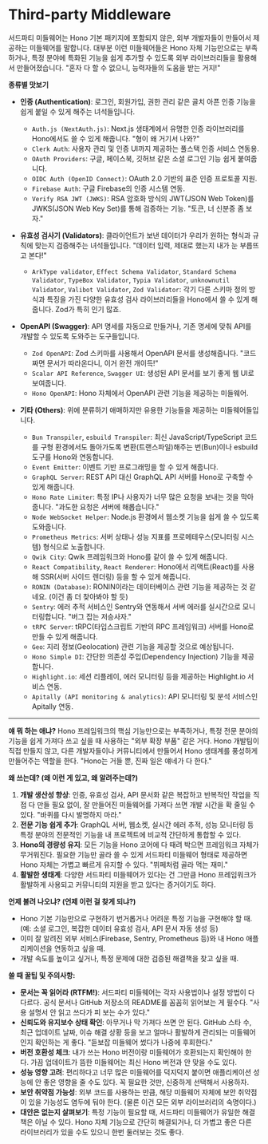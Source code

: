 # Third-party Middleware
서드파티 미들웨어는 Hono 기본 패키지에 포함되지 않은, 외부 개발자들이 만들어서 제공하는 미들웨어를 말합니다. 대부분 이런 미들웨어들은 Hono 자체 기능만으로는 부족하거나, 특정 분야에 특화된 기능을 쉽게 추가할 수 있도록 외부 라이브러리들을 활용해서 만들어졌습니다. "혼자 다 할 수 없으니, 능력자들의 도움을 받는 거지!"

**종류별 맛보기**

*   **인증 (Authentication)**: 로그인, 회원가입, 권한 관리 같은 골치 아픈 인증 기능을 쉽게 붙일 수 있게 해주는 녀석들입니다.
    *   `Auth.js (NextAuth.js)`: Next.js 생태계에서 유명한 인증 라이브러리를 Hono에서도 쓸 수 있게 해줍니다. "형이 왜 거기서 나와?"
    *   `Clerk Auth`: 사용자 관리 및 인증 UI까지 제공하는 풀스택 인증 서비스 연동용.
    *   `OAuth Providers`: 구글, 페이스북, 깃허브 같은 소셜 로그인 기능 쉽게 붙여줍니다.
    *   `OIDC Auth (OpenID Connect)`: OAuth 2.0 기반의 표준 인증 프로토콜 지원.
    *   `Firebase Auth`: 구글 Firebase의 인증 시스템 연동.
    *   `Verify RSA JWT (JWKS)`: RSA 암호화 방식의 JWT(JSON Web Token)를 JWKS(JSON Web Key Set)를 통해 검증하는 기능. "토큰, 너 신분증 좀 보자."

*   **유효성 검사기 (Validators)**: 클라이언트가 보낸 데이터가 우리가 원하는 형식과 규칙에 맞는지 검증해주는 녀석들입니다. "데이터 입력, 제대로 했는지 내가 눈 부릅뜨고 본다!"
    *   `ArkType validator`, `Effect Schema Validator`, `Standard Schema Validator`, `TypeBox Validator`, `Typia Validator`, `unknownutil Validator`, `Valibot Validator`, `Zod Validator`: 각기 다른 스키마 정의 방식과 특징을 가진 다양한 유효성 검사 라이브러리들을 Hono에서 쓸 수 있게 해줍니다. Zod가 특히 인기 많죠.

*   **OpenAPI (Swagger)**: API 명세를 자동으로 만들거나, 기존 명세에 맞춰 API를 개발할 수 있도록 도와주는 도구들입니다.
    *   `Zod OpenAPI`: Zod 스키마를 사용해서 OpenAPI 문서를 생성해줍니다. "코드 짜면 문서가 따라온다니, 이거 완전 개이득!"
    *   `Scalar API Reference`, `Swagger UI`: 생성된 API 문서를 보기 좋게 웹 UI로 보여줍니다.
    *   `Hono OpenAPI`: Hono 자체에서 OpenAPI 관련 기능을 제공하는 미들웨어.

*   **기타 (Others)**: 위에 분류하기 애매하지만 유용한 기능들을 제공하는 미들웨어들입니다.
    *   `Bun Transpiler`, `esbuild Transpiler`: 최신 JavaScript/TypeScript 코드를 구형 환경에서도 돌아가도록 변환(트랜스파일)해주는 번(Bun)이나 esbuild 도구를 Hono와 연동합니다.
    *   `Event Emitter`: 이벤트 기반 프로그래밍을 할 수 있게 해줍니다.
    *   `GraphQL Server`: REST API 대신 GraphQL API 서버를 Hono로 구축할 수 있게 해줍니다.
    *   `Hono Rate Limiter`: 특정 IP나 사용자가 너무 많은 요청을 보내는 것을 막아줍니다. "과도한 요청은 서버에 해롭습니다."
    *   `Node WebSocket Helper`: Node.js 환경에서 웹소켓 기능을 쉽게 쓸 수 있도록 도와줍니다.
    *   `Prometheus Metrics`: 서버 상태나 성능 지표를 프로메테우스(모니터링 시스템) 형식으로 노출합니다.
    *   `Qwik City`: Qwik 프레임워크와 Hono를 같이 쓸 수 있게 해줍니다.
    *   `React Compatibility`, `React Renderer`: Hono에서 리액트(React)를 사용해 SSR(서버 사이드 렌더링) 등을 할 수 있게 해줍니다.
    *   `RONIN (Database)`: RONIN이라는 데이터베이스 관련 기능을 제공하는 것 같네요. (이건 좀 더 찾아봐야 할 듯)
    *   `Sentry`: 에러 추적 서비스인 Sentry와 연동해서 서버 에러를 실시간으로 모니터링합니다. "버그 잡는 저승사자."
    *   `tRPC Server`: tRPC(타입스크립트 기반의 RPC 프레임워크) 서버를 Hono로 만들 수 있게 해줍니다.
    *   `Geo`: 지리 정보(Geolocation) 관련 기능을 제공할 것으로 예상됩니다.
    *   `Hono Simple DI`: 간단한 의존성 주입(Dependency Injection) 기능을 제공합니다.
    *   `Highlight.io`: 세션 리플레이, 에러 모니터링 등을 제공하는 Highlight.io 서비스 연동.
    *   `Apitally (API monitoring & analytics)`: API 모니터링 및 분석 서비스인 Apitally 연동.

---

**얘 뭐 하는 애냐?**
Hono 프레임워크의 핵심 기능만으로는 부족하거나, 특정 전문 분야의 기능을 쉽게 가져다 쓰고 싶을 때 사용하는 "외부 확장 부품" 같은 거다. Hono 개발팀이 직접 만들지 않고, 다른 개발자들이나 커뮤니티에서 만들어서 Hono 생태계를 풍성하게 만들어주는 역할을 한다. "Hono는 거들 뿐, 진짜 일은 얘네가 다 한다."

**왜 쓰는데? (왜 이런 게 있고, 왜 알려주는데?)**
1.  **개발 생산성 향상**: 인증, 유효성 검사, API 문서화 같은 복잡하고 반복적인 작업을 직접 다 만들 필요 없이, 잘 만들어진 미들웨어를 가져다 쓰면 개발 시간을 확 줄일 수 있다. "바퀴를 다시 발명하지 마라."
2.  **전문 기능 쉽게 추가**: GraphQL 서버, 웹소켓, 실시간 에러 추적, 성능 모니터링 등 특정 분야의 전문적인 기능을 내 프로젝트에 비교적 간단하게 통합할 수 있다.
3.  **Hono의 경량성 유지**: 모든 기능을 Hono 코어에 다 때려 박으면 프레임워크 자체가 무거워진다. 필요한 기능만 골라 쓸 수 있게 서드파티 미들웨어 형태로 제공하면 Hono 자체는 가볍고 빠르게 유지할 수 있다. "뷔페처럼 골라 먹는 재미."
4.  **활발한 생태계**: 다양한 서드파티 미들웨어가 있다는 건 그만큼 Hono 프레임워크가 활발하게 사용되고 커뮤니티의 지원을 받고 있다는 증거이기도 하다.

**언제 불려 나오냐? (언제 이런 걸 찾게 되냐?)**
*   Hono 기본 기능만으로 구현하기 번거롭거나 어려운 특정 기능을 구현해야 할 때. (예: 소셜 로그인, 복잡한 데이터 유효성 검사, API 문서 자동 생성 등)
*   이미 잘 알려진 외부 서비스(Firebase, Sentry, Prometheus 등)와 내 Hono 애플리케이션을 연동하고 싶을 때.
*   개발 속도를 높이고 싶거나, 특정 문제에 대한 검증된 해결책을 찾고 싶을 때.

**쓸 때 꿀팁 및 주의사항:**
*   **문서는 꼭 읽어라 (RTFM!)**: 서드파티 미들웨어는 각자 사용법이나 설정 방법이 다 다르다. 공식 문서나 GitHub 저장소의 README를 꼼꼼히 읽어보는 게 필수다. "사용 설명서 안 읽고 쓰다가 피 보는 수가 있다."
*   **신뢰도와 유지보수 상태 확인**: 아무거나 막 가져다 쓰면 안 된다. GitHub 스타 수, 최근 업데이트 날짜, 이슈 해결 상황 등을 보고 얼마나 활발하게 관리되는 미들웨어인지 확인하는 게 좋다. "듣보잡 미들웨어 썼다가 나중에 후회한다."
*   **버전 호환성 체크**: 내가 쓰는 Hono 버전이랑 미들웨어가 호환되는지 확인해야 한다. 가끔 업데이트가 뜸한 미들웨어는 최신 Hono 버전과 안 맞을 수도 있다.
*   **성능 영향 고려**: 편리하다고 너무 많은 미들웨어를 덕지덕지 붙이면 애플리케이션 성능에 안 좋은 영향을 줄 수도 있다. 꼭 필요한 것만, 신중하게 선택해서 사용하자.
*   **보안 취약점 가능성**: 외부 코드를 사용하는 만큼, 해당 미들웨어 자체에 보안 취약점이 있을 가능성도 염두에 둬야 한다. (물론 이건 모든 외부 라이브러리의 숙명이다.)
*   **대안은 없는지 살펴보기**: 특정 기능이 필요할 때, 서드파티 미들웨어가 유일한 해결책은 아닐 수 있다. Hono 자체 기능으로 간단히 해결되거나, 더 가볍고 좋은 다른 라이브러리가 있을 수도 있으니 한번 둘러보는 것도 좋다.